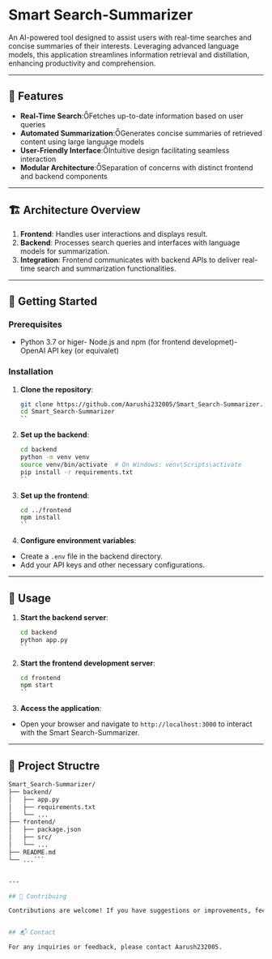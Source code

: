# Smart Search-Summarizer

An AI-powered tool designed to assist users with real-time searches and concise summaries of their interests. Leveraging advanced language models, this application streamlines information retrieval and distillation, enhancing productivity and comprehension.

---

## 🧠 Features

- **Real-Time Search**:Fetches up-to-date information based on user queries
- **Automated Summarization**:Generates concise summaries of retrieved content using large language models
- **User-Friendly Interface**:Intuitive design facilitating seamless interaction
- **Modular Architecture**:Separation of concerns with distinct frontend and backend components

---

## 🏗️ Architecture Overview

1. **Frontend**:
    Handles user interactions and displays result.
2. **Backend**:
    Processes search queries and interfaces with language models for summarization.
3. **Integration**:
    Frontend communicates with backend APIs to deliver real-time search and summarization functionalities.

---

## 🚀 Getting Started

### Prerequisites
- Python 3.7 or higer- Node.js and npm (for frontend developmet)- OpenAI API key (or equivalet)

### Installation

1. **Clone the repository**:

   ```bash
   git clone https://github.com/Aarushi232005/Smart_Search-Summarizer.git
   cd Smart_Search-Summarizer
   ``


2. **Set up the backend**:

   ```bash
   cd backend
   python -m venv venv
   source venv/bin/activate  # On Windows: venv\Scripts\activate
   pip install -r requirements.txt
   ``


3. **Set up the frontend**:

   ```bash
   cd ../frontend
   npm install
   ``


4. **Configure environment variables**:

  - Create a `.env` file in the backend directory.
  - Add your API keys and other necessary configurations.

---

## 🧪 Usage

1. **Start the backend server**:

   ```bash
   cd backend
   python app.py
   ``


2. **Start the frontend development server**:

   ```bash
   cd frontend
   npm start
   ``


3. **Access the application**:

  - Open your browser and navigate to `http://localhost:3000` to interact with the Smart Search-Summarizer.

---

## 📁 Project Structre


```bash
Smart_Search-Summarizer/
├── backend/
│   ├── app.py
│   ├── requirements.txt
│   └── ...
├── frontend/
│   ├── package.json
│   ├── src/
│   └── ...
├── README.md
└── ...```


---

## 🤝 Contribuing

Contributions are welcome! If you have suggestions or improvements, feel free to fork the repository and submit a pull request.


## 📬 Contact

For any inquiries or feedback, please contact Aarush232005.
